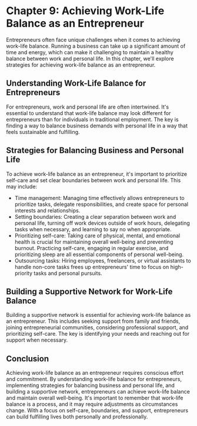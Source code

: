 Chapter 9: Achieving Work-Life Balance as an Entrepreneur
=========================================================

Entrepreneurs often face unique challenges when it comes to achieving work-life balance. Running a business can take up a significant amount of time and energy, which can make it challenging to maintain a healthy balance between work and personal life. In this chapter, we'll explore strategies for achieving work-life balance as an entrepreneur.

Understanding Work-Life Balance for Entrepreneurs
-------------------------------------------------

For entrepreneurs, work and personal life are often intertwined. It's essential to understand that work-life balance may look different for entrepreneurs than for individuals in traditional employment. The key is finding a way to balance business demands with personal life in a way that feels sustainable and fulfilling.

Strategies for Balancing Business and Personal Life
---------------------------------------------------

To achieve work-life balance as an entrepreneur, it's important to prioritize self-care and set clear boundaries between work and personal life. This may include:

* Time management: Managing time effectively allows entrepreneurs to prioritize tasks, delegate responsibilities, and create space for personal interests and relationships.
* Setting boundaries: Creating a clear separation between work and personal life, turning off work devices outside of work hours, delegating tasks when necessary, and learning to say no when appropriate.
* Prioritizing self-care: Taking care of physical, mental, and emotional health is crucial for maintaining overall well-being and preventing burnout. Practicing self-care, engaging in regular exercise, and prioritizing sleep are all essential components of personal well-being.
* Outsourcing tasks: Hiring employees, freelancers, or virtual assistants to handle non-core tasks frees up entrepreneurs' time to focus on high-priority tasks and personal pursuits.

Building a Supportive Network for Work-Life Balance
---------------------------------------------------

Building a supportive network is essential for achieving work-life balance as an entrepreneur. This includes seeking support from family and friends, joining entrepreneurial communities, considering professional support, and prioritizing self-care. The key is identifying your needs and reaching out for support when necessary.

Conclusion
----------

Achieving work-life balance as an entrepreneur requires conscious effort and commitment. By understanding work-life balance for entrepreneurs, implementing strategies for balancing business and personal life, and building a supportive network, entrepreneurs can achieve work-life balance and maintain overall well-being. It's important to remember that work-life balance is a process, and it may require adjustments as circumstances change. With a focus on self-care, boundaries, and support, entrepreneurs can build fulfilling lives both personally and professionally.
